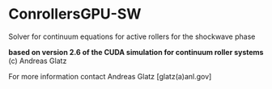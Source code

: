 # ConrollersGPU-SW
Solver for continuum equations for active rollers for the shockwave phase

**based on version 2.6 of the CUDA simulation for continuum roller systems**
(c) Andreas Glatz

For more information contact Andreas Glatz [glatz(a)anl.gov]
